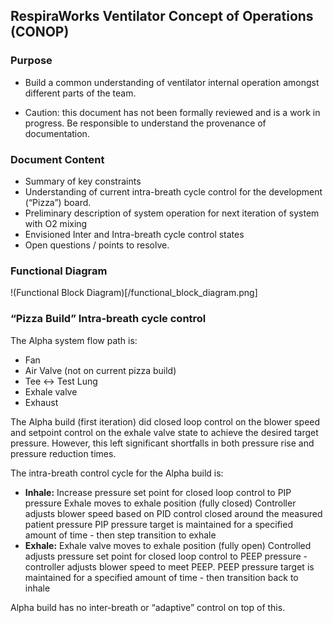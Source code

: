 ## RespiraWorks Ventilator Concept of Operations (CONOP)

### Purpose

- Build a common understanding of ventilator internal operation amongst different parts of the team.

- Caution: this document has not been formally reviewed and is a work in progress. Be responsible to understand the provenance of documentation.

### Document Content
- Summary of key constraints
- Understanding of current intra-breath cycle control for the development (“Pizza”) board.
- Preliminary description of system operation for next iteration of system with O2 mixing
- Envisioned Inter and Intra-breath cycle control states 
- Open questions / points to resolve.

### Functional Diagram

!(Functional Block Diagram)[/functional_block_diagram.png]

### “Pizza Build” Intra-breath cycle control

The Alpha system flow path is:
- Fan
- Air Valve (not on current pizza build)
- Tee <-> Test Lung
- Exhale valve
- Exhaust

The Alpha build (first iteration) did closed loop control on the blower speed and setpoint control on the exhale valve state to achieve the desired target pressure. However, this left significant shortfalls in both pressure rise and pressure reduction times.

The intra-breath control cycle for the Alpha build is:
- **Inhale:**
Increase pressure set point for closed loop control to PIP pressure 
Exhale moves to exhale position (fully closed)
Controller adjusts blower speed based on PID control closed around the measured patient pressure
PIP pressure target is maintained for a specified amount of time - then step transition to exhale
- **Exhale:**
Exhale valve moves to exhale position (fully open)
Controlled adjusts pressure set point for closed loop control to PEEP pressure - controller adjusts blower speed to meet PEEP.
PEEP pressure target is maintained for a specified amount of time - then transition back to inhale

Alpha build has no inter-breath or “adaptive” control on top of this.
